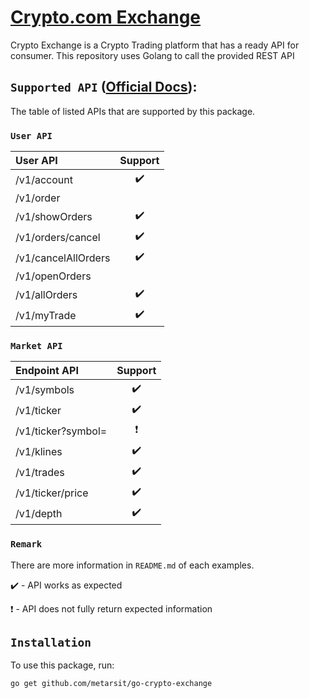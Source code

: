 # [Crypto.com Exchange](https://crypto.com/exchange)
Crypto Exchange is a Crypto Trading platform that has a ready API for consumer. This repository uses Golang to call the provided REST API

## `Supported API` ([Official Docs](https://crypto.com/exchange-doc#endpoint)):
The table of listed APIs that are supported by this package.

### `User API`
| User API | Support |
:---------------- | :----------------: |
/v1/account | :heavy_check_mark:
/v1/order |
/v1/showOrders | :heavy_check_mark:
/v1/orders/cancel | :heavy_check_mark:
/v1/cancelAllOrders | :heavy_check_mark:
/v1/openOrders |
/v1/allOrders | :heavy_check_mark:
/v1/myTrade | :heavy_check_mark:


### `Market API`
| Endpoint API | Support |
:---------------- | :----------------: |
/v1/symbols | :heavy_check_mark:
/v1/ticker | :heavy_check_mark:
/v1/ticker?symbol= | :heavy_exclamation_mark:
/v1/klines | :heavy_check_mark:
/v1/trades | :heavy_check_mark:
/v1/ticker/price | :heavy_check_mark:
/v1/depth | :heavy_check_mark:

### `Remark`
There are more information in `README.md` of each examples.

:heavy_check_mark: - API works as expected

:heavy_exclamation_mark: - API does not fully return expected information

## `Installation`
To use this package, run:

    go get github.com/metarsit/go-crypto-exchange
